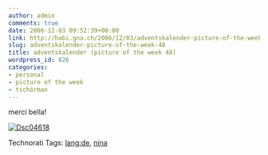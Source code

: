 ```yaml
---
author: admin
comments: true
date: 2006-12-03 09:52:39+00:00
link: http://habi.gna.ch/2006/12/03/adventskalender-picture-of-the-week-48/
slug: adventskalender-picture-of-the-week-48
title: adventskalender (picture of the week 48)
wordpress_id: 826
categories:
- personal
- picture of the week
- tschörman
---
```


merci bella!


[![Dsc04618](http://habi.gna.ch/wp-content/uploads/2006/12/images/DSC04618-tm.jpg)](http://habi.gna.ch/wp-content/uploads/2006/12/images/DSC046181.jpg)




Technorati Tags: [lang:de](http://www.technorati.com/tag/lang:de), [nina](http://www.technorati.com/tag/nina)
